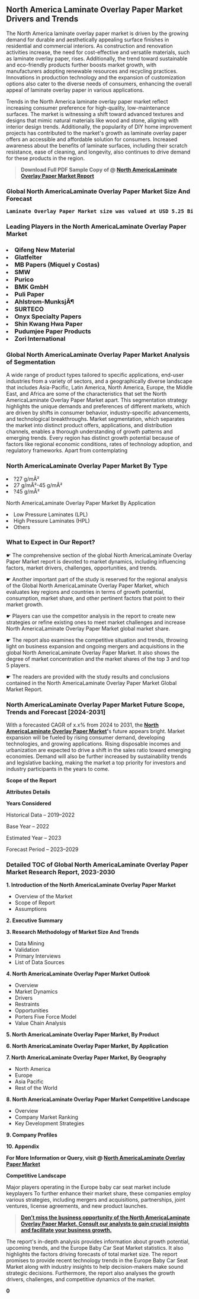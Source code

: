 <p><h2>North America Laminate Overlay Paper Market Drivers and Trends</h2><p>The North America laminate overlay paper market is driven by the growing demand for durable and aesthetically appealing surface finishes in residential and commercial interiors. As construction and renovation activities increase, the need for cost-effective and versatile materials, such as laminate overlay paper, rises. Additionally, the trend toward sustainable and eco-friendly products further boosts market growth, with manufacturers adopting renewable resources and recycling practices. Innovations in production technology and the expansion of customization options also cater to the diverse needs of consumers, enhancing the overall appeal of laminate overlay paper in various applications.</p><p>Trends in the North America laminate overlay paper market reflect increasing consumer preference for high-quality, low-maintenance surfaces. The market is witnessing a shift toward advanced textures and designs that mimic natural materials like wood and stone, aligning with interior design trends. Additionally, the popularity of DIY home improvement projects has contributed to the market's growth as laminate overlay paper offers an accessible and affordable solution for consumers. Increased awareness about the benefits of laminate surfaces, including their scratch resistance, ease of cleaning, and longevity, also continues to drive demand for these products in the region.</p></p><blockquote id="" class=""><strong>Download Full PDF Sample Copy of @&nbsp;<a href="https://www.verifiedmarketreports.com/download-sample/?rid=610284&utm_source=GitHub-Jan&utm_medium=264" target="_blank">North AmericaLaminate Overlay Paper Market Report</a>&nbsp;&nbsp;</strong></blockquote><h3 id="" class=""><strong>Global&nbsp;North AmericaLaminate Overlay Paper Market Size And Forecast</strong></h3><pre class="reader-text-block__code-block"><strong>Laminate Overlay Paper Market size was valued at USD 5.25 Billion in 2022 and is projected to reach USD 8.14 Billion by 2030, growing at a CAGR of 6.5% from 2024 to 2030.</strong></pre><h3 id="" class="">Leading Players in the&nbsp;North AmericaLaminate Overlay Paper Market</h3><h3 class=""></Li><Li>Qifeng New Material</Li><Li> Glatfelter</Li><Li> MB Papers (Miquel y Costas)</Li><Li> SMW</Li><Li> Purico</Li><Li> BMK GmbH</Li><Li> Puli Paper</Li><Li> Ahlstrom-MunksjÃ¶</Li><Li> SURTECO</Li><Li> Onyx Specialty Papers</Li><Li> Shin Kwang Hwa Paper</Li><Li> Pudumjee Paper Products</Li><Li> Zori International</h3><h3 id="" class="">Global&nbsp;North AmericaLaminate Overlay Paper Market Analysis of Segmentation</h3><p id="" class="">A wide range of product types tailored to specific applications, end-user industries from a variety of sectors, and a geographically diverse landscape that includes Asia-Pacific, Latin America, North America, Europe, the Middle East, and Africa are some of the characteristics that set the North AmericaLaminate Overlay Paper Market apart. This segmentation strategy highlights the unique demands and preferences of different markets, which are driven by shifts in consumer behavior, industry-specific advancements, and technological breakthroughs. Market segmentation, which separates the market into distinct product offers, applications, and distribution channels, enables a thorough understanding of growth patterns and emerging trends. Every region has distinct growth potential because of factors like regional economic conditions, rates of technology adoption, and regulatory frameworks. Apart from contemplating</p><h3 id="" class="">North AmericaLaminate Overlay Paper Market&nbsp;By Type</h3><p></Li><Li>?27 g/mÂ²</Li><Li> 27 g/mÂ²-45 g/mÂ²</Li><Li> ?45 g/mÂ²</p><div class="" data-test-id=""><p>North AmericaLaminate Overlay Paper Market&nbsp;By Application</p></div><p class=""></Li><Li>Low Pressure Laminates (LPL)</Li><Li> High Pressure Laminates (HPL)</Li><Li> Others</p><div class="" data-test-id=""><h3><span class="">What to Expect in Our Report?</span></h3></div><div class="" data-test-id=""><p><span class="">☛ The comprehensive section of the global North AmericaLaminate Overlay Paper Market report is devoted to market dynamics, including influencing factors, market drivers, challenges, opportunities, and trends.</span></p></div><div class="" data-test-id=""><p><span class="">☛ Another important part of the study is reserved for the regional analysis of the Global North AmericaLaminate Overlay Paper Market, which evaluates key regions and countries in terms of growth potential, consumption, market share, and other pertinent factors that point to their market growth.</span></p></div><div class="" data-test-id=""><p><span class="">☛ Players can use the competitor analysis in the report to create new strategies or refine existing ones to meet market challenges and increase North AmericaLaminate Overlay Paper Market global market share.</span></p></div><div class="" data-test-id=""><p><span class="">☛ The report also examines the competitive situation and trends, throwing light on business expansion and ongoing mergers and acquisitions in the global North AmericaLaminate Overlay Paper Market. It also shows the degree of market concentration and the market shares of the top 3 and top 5 players.</span></p></div><div class="" data-test-id=""><p><span class="">☛ The readers are provided with the study results and conclusions contained in the North AmericaLaminate Overlay Paper Market Global Market Report.</span></p></div><div class="" data-test-id=""><h3><span class="">North AmericaLaminate Overlay Paper Market Future Scope, Trends and Forecast [2024-2031]</span></h3></div><div class="" data-test-id=""><p><span class="">With a forecasted CAGR of x.x% from 2024 to 2031, the <strong><a href="https://www.verifiedmarketreports.com/download-sample/?rid=610284&utm_source=GitHub-Jan&utm_medium=264" target="_blank">North AmericaLaminate Overlay Paper Market</a>'</strong>s future appears bright. Market expansion will be fueled by rising consumer demand, developing technologies, and growing applications. Rising disposable incomes and urbanization are expected to drive a shift in the sales ratio toward emerging economies. Demand will also be further increased by sustainability trends and legislative backing, making the market a top priority for investors and industry participants in the years to come.</span></p><p id="ember66" class="ember-view reader-text-block__paragraph"><strong>Scope of the Report</strong></p><p id="ember67" class="ember-view reader-text-block__paragraph"><strong>Attributes Details</strong></p><p id="ember68" class="ember-view reader-text-block__paragraph"><strong>Years Considered</strong></p><p id="ember69" class="ember-view reader-text-block__paragraph">Historical Data &ndash; 2019&ndash;2022</p><p id="ember70" class="ember-view reader-text-block__paragraph">Base Year &ndash; 2022</p><p id="ember71" class="ember-view reader-text-block__paragraph">Estimated Year &ndash; 2023</p><p id="ember72" class="ember-view reader-text-block__paragraph">Forecast Period &ndash; 2023&ndash;2029</p></div><h3 id="" class="">Detailed TOC of Global North AmericaLaminate Overlay Paper Market Research Report, 2023-2030</h3><p id="" class=""><strong>1. Introduction of the North AmericaLaminate Overlay Paper Market</strong></p><ul><li>Overview of the Market</li><li>Scope of Report</li><li>Assumptions</li></ul><p id="" class=""><strong>2. Executive Summary</strong></p><p id="" class=""><strong>3. Research Methodology of Market Size And Trends</strong></p><ul><li>Data Mining</li><li>Validation</li><li>Primary Interviews</li><li>List of Data Sources</li></ul><p id="" class=""><strong>4. North AmericaLaminate Overlay Paper Market Outlook</strong></p><ul><li>Overview</li><li>Market Dynamics</li><li>Drivers</li><li>Restraints</li><li>Opportunities</li><li>Porters Five Force Model</li><li>Value Chain Analysis</li></ul><p id="" class=""><strong>5. North AmericaLaminate Overlay Paper Market, By Product</strong></p><p id="" class=""><strong>6. North AmericaLaminate Overlay Paper Market, By Application</strong></p><p id="" class=""><strong>7. North AmericaLaminate Overlay Paper Market, By Geography</strong></p><ul><li>North America</li><li>Europe</li><li>Asia Pacific</li><li>Rest of the World</li></ul><p id="" class=""><strong>8. North AmericaLaminate Overlay Paper Market Competitive Landscape</strong></p><ul><li>Overview</li><li>Company Market Ranking</li><li>Key Development Strategies</li></ul><p id="" class=""><strong>9. Company Profiles</strong></p><p id="" class=""><strong>10. Appendix</strong></p><p><strong>For More Information or Query, visit&nbsp;@ <a href="https://www.verifiedmarketreports.com/product/laminate-overlay-paper-market/" target="_blank">North AmericaLaminate Overlay Paper Market</a></strong></p><p id="ember61" class="ember-view reader-text-block__paragraph"><strong>Competitive Landscape</strong></p><p id="ember62" class="ember-view reader-text-block__paragraph">Major players operating in the Europe baby car seat market include keyplayers To further enhance their market share, these companies employ various strategies, including mergers and acquisitions, partnerships, joint ventures, license agreements, and new product launches.</p><blockquote id="ember63" class="ember-view reader-text-block__blockquote"><strong><a href="https://www.verifiedmarketreports.com/download-sample/?rid=610284&utm_source=GitHub-Jan&utm_medium=264" target="_blank">Don&rsquo;t miss the business opportunity of the North AmericaLaminate Overlay Paper Market. Consult our analysts to gain crucial insights and facilitate your business growth.</a></strong></blockquote><p id="ember64" class="ember-view reader-text-block__paragraph">The report's in-depth analysis provides information about growth potential, upcoming trends, and the Europe Baby Car Seat Market statistics. It also highlights the factors driving forecasts of total market size. The report promises to provide recent technology trends in the Europe Baby Car Seat Market along with industry insights to help decision-makers make sound strategic decisions. Furthermore, the report also analyses the growth drivers, challenges, and competitive dynamics of the market.</p><p class="ember-view reader-text-block__paragraph"><strong>0</strong></p>
